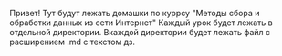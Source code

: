 Привет! 
Тут будут лежать домашки по куррсу "Методы сбора и обработки данных из сети Интернет"
Каждый урок будет лежать в отдельной директории. Вкаждой директории будет лежать файл с расширением .md с текстом дз.
